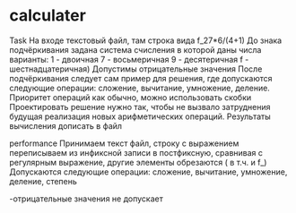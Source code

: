 # calculater
Task
На входе текстовый файл, там строка вида
f_27*6/(4+1)
До знака подчёркивания задана система счисления в которой даны числа
варианты:
1 - двоичная
7 - восьмеричная
9 - десятеричная
f - шестнадцатеричная)
Допустимы отрицательные значения
После подчёркивания следует сам пример для решения, где допускаются следующие операции: сложение, вычитание, умножение, деление. Приоритет операций как обычно, можно использовать скобки
Проектировать решение нужно так, чтобы не вызвало затруднения будущая реализация новых арифметических операций.
Результаты вычисления дописать в файл


performance
Принимаем текст файл, строку с выражением переписываем из инфиксной записи в постфиксную, сравнивая с регулярным выражение, другие элементы обрезаются
( в т.ч. и f_)
Допускаются следующие операции: сложение, вычитание, умножение, деление, степень

-отрицательные значения не допускает
